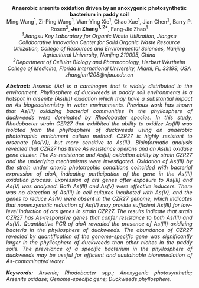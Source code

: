 <center><strong>Anaerobic arsenite oxidation driven by an anoxygenic photosynthetic bacterium in paddy soil</strong>

<center>Ming Wang<sup>1</sup>, Zi-Ping Wang<sup>1</sup>, Wan-Ying Xie<sup>1</sup>, Chao Xue<sup>1</sup>, Jian
Chen<sup>2</sup>, Barry P. Rosen<sup>2</sup>, <strong>Jun Zhang<sup>1, 2*</sup></strong>, Fang-Jie Zhao<sup>1</sup>

<center><i><sup>1</sup>Jiangsu Key Laboratory for Organic Waste Utilization, Jiangsu Collaborative Innovation Center for Solid Organic Waste Resource Utilization, College of Resources and Environmental Sciences, Nanjing Agricultural University, Nanjing 210095, China</i>

<center><i><sup>2</sup>Department of Cellular Biology and Pharmacology, Herbert Wertheim College of Medicine, Florida International University, Miami, FL 33199, USA</i>

<center><i>zhangjun1208@njau.edu.cn</>

<p style=text-align:justify><strong>Abstract:</strong> Arsenic (As) is a carcinogen that is widely distributed in
the environment. Phyllosphere of duckweeds in paddy soil environments is
a hotspot in arsenite (As(III)) oxidation which may have a substantial
impact on As biogeochemistry in water environments. Previous work has
shown that As(III) oxidizing bacterial communities in the phyllosphere
of duckweeds were dominated by <i>Rhodobacter</i> species. In this study,
<i>Rhodobacter</i> strain CZR27 that exhibited the ability to oxidize As(III)
was isolated from the phyllosphere of duckweeds using an anaerobic
phototrophic enrichment culture method. CZR27 is highly resistant to
arsenate (As(V)), but more sensitive to As(III). Bioinformatic analysis
revealed that CZR27 has three As resistance operons and an As(III)
oxidase gene cluster. The As-resistance and As(III) oxidation ability by
strain CZR27 and the underlying mechanisms were investigated. Oxidation
of As(III) by the strain under anoxic phototrophic conditions coincided
with bacterial expression of <i>aioA</i>, indicating participation of the
gene in the As(III) oxidation process. Expression of <i>ars</i> genes after
exposure to As(III) and As(V) was analyzed. Both As(III) and As(V) were
effective inducers. There was no detection of As(III) in cell cultures
incubated with As(V), and the genes to reduce As(V) were absent in the
CZR27 genome, which indicates that nonenzymatic reduction of As(V) may
provide sufficient As(III) for low-level induction of <i>ars</i> genes in
strain CZR27. The results indicate that strain CZR27 has As-responsive
genes that confer resistance to both As(III) and As(V). Quantitative PCR
of <i>aioA</i> revealed the presence of As(III)-oxidizing bacteria in the
phyllosphere of duckweeds. The abundance of CZR27 revealed by
quantification of the genome-specific gene was significantly larger in
the phyllosphere of duckweeds than other niches in the paddy soils. The
prevelance of a specific bacterium in the phyllosphere of duckweeds may
be useful for efficient and sustainable bioremediation of
As-contaminated water.

<p style=text-align:justify><strong>Keywords:</strong> Arsenic; <i>Rhodobacter</i> spp.; Anoxygenic photosynthetic;
Arsenite oxidase; Genome-specific gene; Duckweeds phyllosphere.

